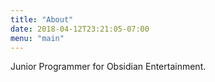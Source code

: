 ```yaml
---
title: "About"
date: 2018-04-12T23:21:05-07:00
menu: "main"
---
```


Junior Programmer for Obsidian Entertainment. 

